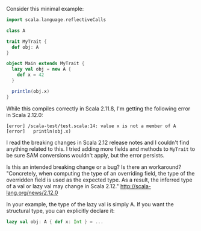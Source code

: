 Consider this minimal example:

```scala
import scala.language.reflectiveCalls

class A

trait MyTrait {
  def obj: A
}

object Main extends MyTrait {
  lazy val obj = new A {
    def x = 42
  }

  println(obj.x)
}
```

While this compiles correctly in Scala 2.11.8, I'm getting the following error in Scala 2.12.0:

```
[error] /scala-test/test.scala:14: value x is not a member of A
[error]   println(obj.x)
```

I read the breaking changes in Scala 2.12 release notes and I couldn't find anything related to this. I tried adding more fields and methods to `MyTrait` to be sure SAM conversions wouldn't apply, but the error persists.

Is this an intended breaking change or a bug? Is there an workaround?
"Concretely, when computing the type of an overriding field, the type of the overridden field is used as the expected type. As a result, the inferred type of a val or lazy val may change in Scala 2.12." http://scala-lang.org/news/2.12.0

In your example, the type of the lazy val is simply A. If you want the structural type, you can explicitly declare it:

```scala
lazy val obj: A { def x: Int } = ...
```
